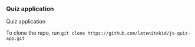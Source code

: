### Quiz application

Quiz application

To clone the repo, run `git clone https://github.com/latenitekid/js-quiz-app.git`